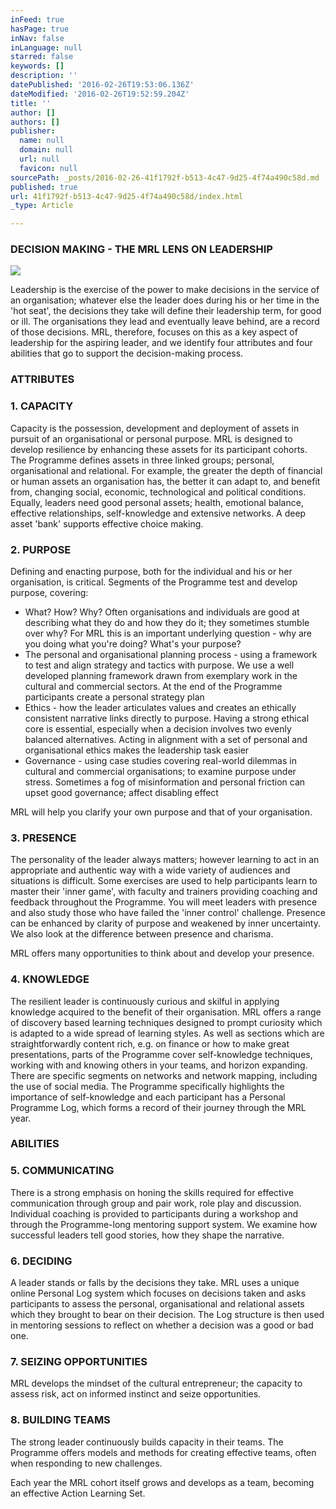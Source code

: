 ```yaml
---
inFeed: true
hasPage: true
inNav: false
inLanguage: null
starred: false
keywords: []
description: ''
datePublished: '2016-02-26T19:53:06.136Z'
dateModified: '2016-02-26T19:52:59.204Z'
title: ''
author: []
authors: []
publisher:
  name: null
  domain: null
  url: null
  favicon: null
sourcePath: _posts/2016-02-26-41f1792f-b513-4c47-9d25-4f74a490c58d.md
published: true
url: 41f1792f-b513-4c47-9d25-4f74a490c58d/index.html
_type: Article

---
```

### DECISION MAKING - THE MRL LENS ON LEADERSHIP
![](https://the-grid-user-content.s3-us-west-2.amazonaws.com/d26fe75b-a362-45df-99f9-b0f336ad89f3.jpg)

Leadership is the exercise of the power to make decisions in the service of an organisation; whatever else the leader does during his or her time in the 'hot seat', the decisions they take will define their leadership term, for good or ill. The organisations they lead and eventually leave behind, are a record of those decisions.  MRL, therefore, focuses on this as a key aspect of leadership for the aspiring leader, and we identify four attributes and four abilities that go to support the decision-making process.

### ATTRIBUTES

### 1\. CAPACITY

Capacity is the possession, development and deployment of assets in pursuit of an organisational or personal purpose. MRL is designed to develop resilience by enhancing these assets for its participant cohorts. The Programme defines assets in three linked groups; personal, organisational and relational. For example, the greater the depth of financial or human assets an organisation has, the better it can adapt to, and benefit from, changing social, economic, technological and political conditions. Equally, leaders need good personal assets; health, emotional balance, effective relationships, self-knowledge and extensive networks. A deep asset 'bank' supports effective choice making. 

### 2\. PURPOSE

Defining and enacting purpose, both for the individual and his or her organisation, is critical. Segments of the Programme test and develop purpose, covering:

* What? How? Why? Often organisations and individuals are good at describing what they do and how they do it; they sometimes stumble over why? For MRL this is an important underlying question - why are you doing what you're doing? What's your purpose?
* The personal and organisational planning process - using a framework to test and align strategy and tactics with purpose. We use a well developed planning framework drawn from exemplary work in the cultural and commercial sectors. At the end of the Programme participants create a personal strategy plan
* Ethics - how the leader articulates values and creates an ethically consistent narrative links directly to purpose. Having a strong ethical core is essential, especially when a decision involves two evenly balanced alternatives. Acting in alignment with a set of personal and organisational ethics makes the leadership task easier
* Governance - using case studies covering real-world dilemmas in cultural and commercial organisations; to examine purpose under stress. Sometimes a fog of misinformation and personal friction can upset good governance; affect disabling effect

MRL will help you clarify your own purpose and that of your organisation.

### 3\. PRESENCE

The personality of the leader always matters; however learning to act in an appropriate and authentic way with a wide variety of audiences and situations is difficult. Some exercises are used to help participants learn to master their 'inner game', with faculty and trainers providing coaching and feedback throughout the Programme.  You will meet leaders with presence and also study those who have failed the 'inner control' challenge. Presence can be enhanced by clarity of purpose and weakened by inner uncertainty. We also look at the difference between presence and charisma.

MRL offers many opportunities to think about and develop your presence.

### 4\. KNOWLEDGE

The resilient leader is continuously curious and skilful in applying knowledge acquired to the benefit of their organisation. MRL offers a range of discovery based learning techniques designed to prompt curiosity which is adapted to a wide spread of learning styles. As well as sections which are straightforwardly content rich, e.g. on finance or how to make great presentations, parts of the Programme cover self-knowledge techniques, working with and knowing others in your teams, and horizon expanding. There are specific segments on networks and network mapping, including the use of social media. The Programme specifically highlights the importance of self-knowledge and each participant has a Personal Programme Log, which forms a record of their journey through the MRL year.

### ABILITIES

### 5\. COMMUNICATING

There is a strong emphasis on honing the skills required for effective communication through group and pair work, role play and discussion.  Individual coaching is provided to participants during a workshop and through the Programme-long mentoring support system.  We examine how successful leaders tell good stories, how they shape the narrative.

### 6\. DECIDING

A leader stands or falls by the decisions they take.  MRL uses a unique online Personal Log system which focuses on decisions taken and asks participants to assess the personal, organisational and relational assets which they brought to bear on their decision.  The Log structure is then used in mentoring sessions to reflect on whether a decision was a good or bad one.

### 7\. SEIZING OPPORTUNITIES

MRL develops the mindset of the cultural entrepreneur; the capacity to assess risk, act on informed instinct and seize opportunities. 

### 8\. BUILDING TEAMS

The strong leader continuously builds capacity in their teams. The Programme offers models and methods for creating effective teams, often when responding to new challenges.  

Each year the MRL cohort itself grows and develops as a team, becoming an effective Action Learning Set.
